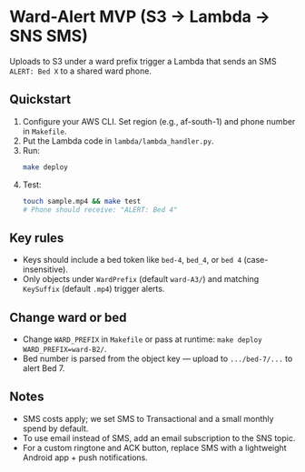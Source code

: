 # Ward-Alert MVP (S3 -> Lambda -> SNS SMS)

Uploads to S3 under a ward prefix trigger a Lambda that sends an SMS `ALERT: Bed X` to a shared ward phone.

## Quickstart
1. Configure your AWS CLI. Set region (e.g., af-south-1) and phone number in `Makefile`.
2. Put the Lambda code in `lambda/lambda_handler.py`.
3. Run:
   ```bash
   make deploy
   ```
4. Test:
   ```bash
   touch sample.mp4 && make test
   # Phone should receive: "ALERT: Bed 4"
   ```

## Key rules
- Keys should include a bed token like `bed-4`, `bed_4`, or `bed 4` (case-insensitive).
- Only objects under `WardPrefix` (default `ward-A3/`) and matching `KeySuffix` (default `.mp4`) trigger alerts.

## Change ward or bed
- Change `WARD_PREFIX` in `Makefile` or pass at runtime: `make deploy WARD_PREFIX=ward-B2/`.
- Bed number is parsed from the object key — upload to `.../bed-7/...` to alert Bed 7.

## Notes
- SMS costs apply; we set SMS to Transactional and a small monthly spend by default.
- To use email instead of SMS, add an email subscription to the SNS topic.
- For a custom ringtone and ACK button, replace SMS with a lightweight Android app + push notifications.
